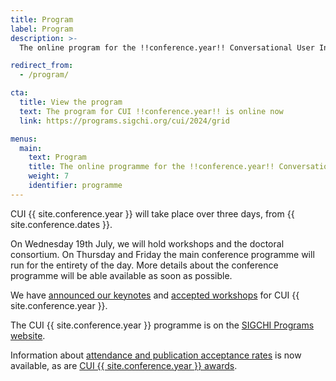 ```yaml
---
title: Program
label: Program
description: >-
  The online program for the !!conference.year!! Conversational User Interfaces conference.

redirect_from:
  - /program/

cta:
  title: View the program
  text: The program for CUI !!conference.year!! is online now
  link: https://programs.sigchi.org/cui/2024/grid

menus:
  main:
    text: Program
    title: The online programme for the !!conference.year!! Conversational User Interfaces conference
    weight: 7
    identifier: programme
---
```


<p>
  CUI {{ site.conference.year }} will take place over three days, from {{ site.conference.dates }}.
</p>

<p>
  On Wednesday 19th July, we will hold workshops and the doctoral consortium. On Thursday and Friday the main conference programme will run for the entirety of the day. More details about the conference programme will be able available as soon as possible.
</p>

<p>
  We have <a href="{{ "/programme/keynotes/" | relative_url }}" title="CUI {{ site.conference.year }} keynote information">announced our keynotes</a> and <a href="{{ "/programme/workshops" | relative_url }}" title="Workshops at CUI {{ site.conference.year }}">accepted workshops</a> for CUI {{ site.conference.year }}.
</p>

<p>
  The CUI {{ site.conference.year }} programme is on the <a href="https://programs.sigchi.org/cui/2024" title="CUI {{ site.conference.year }} programme">SIGCHI Programs website</a>. <!-- and the proceedings can be downloaded from the <a href="{{ "/programme/proceedings/" | relative_url }}" title="CUI {{ site.conference.year }} proceedings">ACM Digital Library</a>. -->
</p>

<p>
  Information about <a href="{{ "/programme/statistics/" | relative_url }}" title="CUI {{ site.conference.year }} statistics">attendance and publication acceptance rates</a> is now available, as are <a href="{{ "/programme/awards/" | relative_url }}" title="CUI {{ site.conference.year }} awards">CUI {{ site.conference.year }} awards</a>.
</p>
